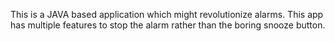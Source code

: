 This is a JAVA based application which might revolutionize alarms.
This app has multiple features to stop the alarm rather than the boring snooze button.
